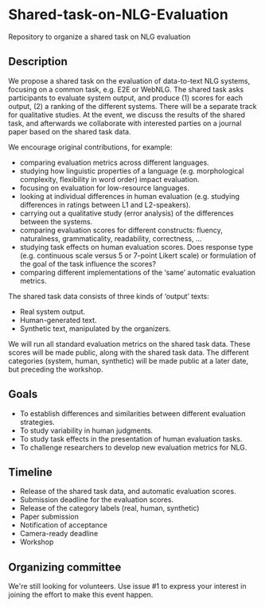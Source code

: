 # Shared-task-on-NLG-Evaluation
Repository to organize a shared task on NLG evaluation


## Description

We propose a shared task on the evaluation of data-to-text NLG systems, focusing on a common task, e.g. E2E or WebNLG. The shared task asks participants to evaluate system output, and produce (1) scores for each output, (2) a ranking of the different systems. There will be a separate track for qualitative studies. At the event, we discuss the results of the shared task, and afterwards we collaborate with interested parties on a journal paper based on the shared task data.

We encourage original contributions, for example:
- comparing evaluation metrics across different languages.
- studying how linguistic properties of a language (e.g. morphological complexity, flexibility in word order) impact evaluation.
- focusing on evaluation for low-resource languages.
- looking at individual differences in human evaluation (e.g. studying differences in ratings between L1 and L2-speakers).
- carrying out a qualitative study (error analysis) of the differences between the systems.
- comparing evaluation scores for different constructs: fluency, naturalness, grammaticality, readability, correctness, …
- studying task effects on human evaluation scores. Does response type (e.g. continuous scale versus 5 or 7-point Likert scale) or formulation of the goal of the task influence the scores?
- comparing different implementations of the ‘same’ automatic evaluation metrics.

The shared task data consists of three kinds of ‘output’ texts:
- Real system output.
- Human-generated text.
- Synthetic text, manipulated by the organizers.

We will run all standard evaluation metrics on the shared task data. These scores will be made public, along with the shared task data. The different categories (system, human, synthetic) will be made public at a later date, but preceding the workshop.

## Goals

- To establish differences and similarities between different evaluation strategies.
- To study variability in human judgments.
- To study task effects in the presentation of human evaluation tasks.
- To challenge researchers to develop new evaluation metrics for NLG.

## Timeline

- Release of the shared task data, and automatic evaluation scores.
- Submission deadline for the evaluation scores.
- Release of the category labels (real, human, synthetic)
- Paper submission
- Notification of acceptance
- Camera-ready deadline
- Workshop

## Organizing committee

We're still looking for volunteers. Use issue #1 to express your interest in joining the effort to make this event happen.
